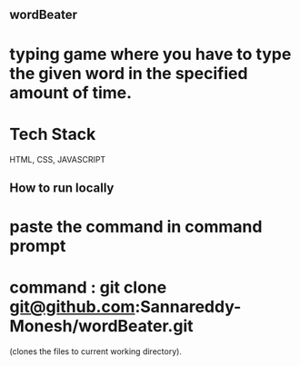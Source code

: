 ## wordBeater
# typing game where you have to type the given word in the specified amount of time.

# Tech Stack
HTML, CSS, JAVASCRIPT

## How to run locally
# paste the command in command prompt
# command : git clone git@github.com:Sannareddy-Monesh/wordBeater.git                                                                                                     
(clones the files to current working directory).
